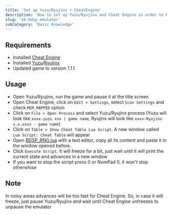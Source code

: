 ```yaml
---
title: 'Set up Yuzu/Ryujinx + CheatEngine'
description: 'How to set up Yuzu/Ryujinx and Cheat Engine in order to RNG in BDSP using lua scripts'
slug: 'bk-bdsp-emulator'
subCategory: 'Basic Knowledge'
---
```


## Requirements
* Installed [Cheat Engine](https://www.cheatengine.org/downloads.php)
* Installed [Yuzu](https://yuzu-emu.org/downloads/)/[Ryujinx](https://ryujinx.org/download)
* Updated game to version 1.1.1

## Usage
* Open Yuzu/Ryujinx, run the game and pause it at the title screen
* Open Cheat Engine, click on `Edit > Settings`, select `Scan Settings` and check `MEM_MAPPED` option
* Click on `File > Open Process` and select Yuzu/Ryujinx process (Yuzu will look like `xxxx-yuzu xxx | game name`, Ryujinx will look like `xxxx-Ryujinx x.x.xxxx - game name`)
* Click on `Table > Show Cheat Table Lua Script`. A new window called `Lua Script: Cheat Table` will appear
* Open [BDSP_RNG.lua](https://github.com/Real96/BDSP-CheatEngine-Lua) with a text editor, copy all its content and paste it in the window opened before.
* Click `Execute Script`. It will freeze for a bit, just wait until it will print the current state and advances in a new window
* If you want to stop the script press 0 or NumPad 0, it won't stop otherwhise

## Note
In noisy areas advances will be too fast for Cheat Engine. So, in case it will freeze, just pause Yuzu/Ryujinx and wait until Cheat Engine unfreezes to unpause the emulator
